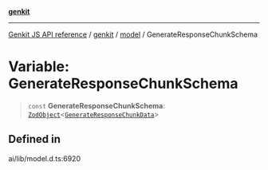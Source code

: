 [**genkit**](../../README.md)

***

[Genkit JS API reference](../../../README.md) / [genkit](../../README.md) / [model](../README.md) / GenerateResponseChunkSchema

# Variable: GenerateResponseChunkSchema

> `const` **GenerateResponseChunkSchema**: [`ZodObject`](../../namespaces/z/classes/ZodObject.md)\<[`GenerateResponseChunkData`](../type-aliases/GenerateResponseChunkData.md)\>

## Defined in

ai/lib/model.d.ts:6920
